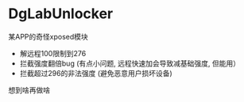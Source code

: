 # DgLabUnlocker
某APP的奇怪xposed模块

- 解远程100限制到276
- 拦截强度翻倍bug (有点小问题, 远程快速加会导致减基础强度, 但能用）
- 拦截超过296的非法强度 (避免恶意用户损坏设备)

想到啥再做啥
